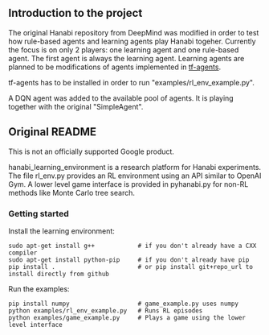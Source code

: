 ## Introduction to the project

The original Hanabi repository from DeepMind was modified in order to test how rule-based agents and learning agents play Hanabi togeher.
Currently the focus is on only 2 players: one learning agent and one rule-based agent.
The first agent is always the learning agent.
Learning agents are planned to be modifications of agents implemented in [tf-agents](https://www.tensorflow.org/agents/overview).

tf-agents has to be installed in order to run "examples/rl_env_example.py".

A DQN agent was added to the available pool of agents. It is playing together with the original "SimpleAgent".


## Original README

This is not an officially supported Google product.

hanabi\_learning\_environment is a research platform for Hanabi experiments. The file rl\_env.py provides an RL environment using an API similar to OpenAI Gym. A lower level game interface is provided in pyhanabi.py for non-RL methods like Monte Carlo tree search.

### Getting started
Install the learning environment:
```
sudo apt-get install g++            # if you don't already have a CXX compiler
sudo apt-get install python-pip     # if you don't already have pip
pip install .                       # or pip install git+repo_url to install directly from github
```
Run the examples:
```
pip install numpy                   # game_example.py uses numpy
python examples/rl_env_example.py   # Runs RL episodes
python examples/game_example.py     # Plays a game using the lower level interface
```
